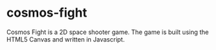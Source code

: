 cosmos-fight
============

Cosmos Fight is a 2D space shooter game. The game is built using the HTML5 Canvas and  written in Javascript.
